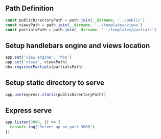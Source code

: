 ## Path Definition
```javascript
const publicDirectoryPath = path.join(__dirname, '../public')
const viewsPath = path.join(__dirname, '../templates/views')
const partialsPath = path.join(__dirname, '../templates/partials')
```

## Setup handlebars engine and views location
```javascript
app.set('view engine', 'hbs')
app.set('views', viewsPath)
hbs.registerPartials(partialsPath)
```

## Setup static directory to serve
```javascript
app.use(express.static(publicDirectoryPath))
```

## Express serve
```javascript
app.listen(3000, () => {
  console.log('Server up on port 3000')
})
```